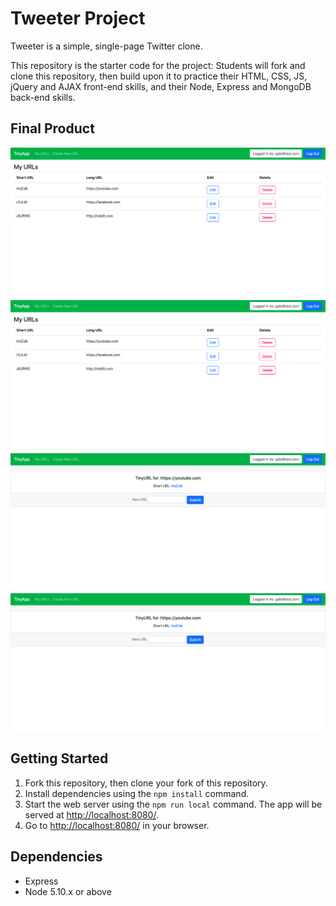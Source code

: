 # Tweeter Project

Tweeter is a simple, single-page Twitter clone.

This repository is the starter code for the project: Students will fork and clone this repository, then build upon it to practice their HTML, CSS, JS, jQuery and AJAX front-end skills, and their Node, Express and MongoDB back-end skills.

## Final Product
!["Screenshot of Mobile"](https://github.com/umrude/tinyapp/blob/master/docs/urls_page.png?raw=true)
!["Screenshot of Mobile"](https://github.com/umrude/tinyapp/blob/master/docs/urls_page.png?raw=true)
!["Screenshot of Desktop"](https://github.com/umrude/tinyapp/blob/master/docs/urls_short.png?raw=true)
!["Screenshot of Desktop"](https://github.com/umrude/tinyapp/blob/master/docs/urls_short.png?raw=true)

## Getting Started

1. Fork this repository, then clone your fork of this repository.
2. Install dependencies using the `npm install` command.
3. Start the web server using the `npm run local` command. The app will be served at <http://localhost:8080/>.
4. Go to <http://localhost:8080/> in your browser.

## Dependencies

- Express
- Node 5.10.x or above
